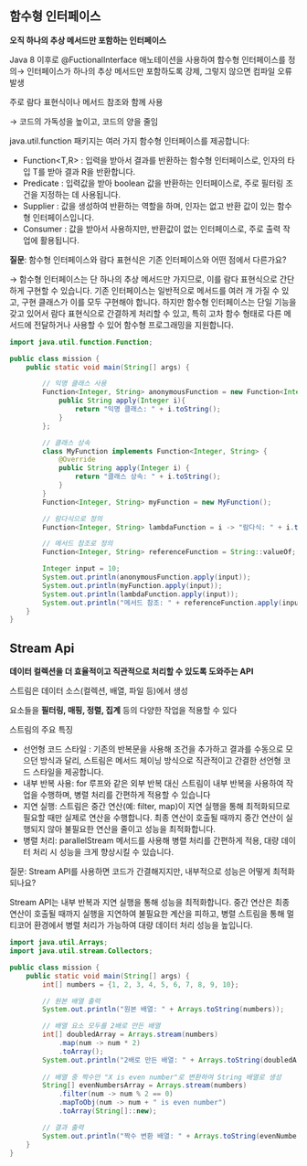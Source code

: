 ## 함수형 인터페이스

**오직 하나의 추상 메서드만 포함하는 인터페이스**

Java 8 이후로 @FuctionalInterface 애노테이션을 사용하여 함수형 인터페이스를 정의→ 인터페이스가 하나의 추상 메서드만 포함하도록 강제, 그렇지 않으면 컴파일 오류 발생

주로 람다 표현식이나 메서드 참조와 함께 사용

→ 코드의 가독성을 높이고, 코드의 양을 줄임

java.util.function 패키지는 여러 가지 함수형 인터페이스를 제공합니다:

- Function<T,R> : 입력을 받아서 결과를 반환하는 함수형 인터페이스로, 인자의 타입 T를 받아 결과 R을 반환합니다.
- Predicate<T> : 입력값을 받아 boolean 값을 반환하는 인터페이스로, 주로 필터링 조건을 지정하는 데 사용됩니다.
- Supplier<T> : 값을 생성하여 반환하는 역할을 하며, 인자는 없고 반환 값이 있는 함수형 인터페이스입니다.
- Consumer<T> : 값을 받아서 사용하지만, 반환값이 없는 인터페이스로, 주로 출력 작업에 활용됩니다.

**질문**: 함수형 인터페이스와 람다 표현식은 기존 인터페이스와 어떤 점에서 다른가요?

→ 함수형 인터페이스는 단 하나의 추상 메서드만 가지므로, 이를 람다 표현식으로 간단하게 구현할 수 있습니다. 기존 인터페이스는 일반적으로 메서드를 여러 개 가질 수 있고, 구현 클래스가 이를 모두 구현해야 합니다. 하지만 함수형 인터페이스는 단일 기능을 갖고 있어서 람다 표현식으로 간결하게 처리할 수 있고, 특히 고차 함수 형태로 다른 메서드에 전달하거나 사용할 수 있어 함수형 프로그래밍을 지원합니다.

```java
import java.util.function.Function;

public class mission {
    public static void main(String[] args) {

        // 익명 클래스 사용
        Function<Integer, String> anonymousFunction = new Function<Integer, String>() {
            public String apply(Integer i){
                return "익명 클래스: " + i.toString();
            }
        };

        // 클래스 상속
        class MyFunction implements Function<Integer, String> {
            @Override
            public String apply(Integer i) {
                return "클래스 상속: " + i.toString();
            }
        }
        Function<Integer, String> myFunction = new MyFunction();

        // 람다식으로 정의
        Function<Integer, String> lambdaFunction = i -> "람다식: " + i.toString();

        // 메서드 참조로 정의
        Function<Integer, String> referenceFunction = String::valueOf;

        Integer input = 10;
        System.out.println(anonymousFunction.apply(input));
        System.out.println(myFunction.apply(input));
        System.out.println(lambdaFunction.apply(input));
        System.out.println("메서드 참조: " + referenceFunction.apply(input));
    }
}

```

## Stream Api

**데이터 컬렉션을 더 효율적이고 직관적으로 처리할 수 있도록 도와주는 API**

스트림은 데이터 소스(컬렉션, 배열, 파일 등)에서 생성

요소들을 **필터링, 매핑, 정렬, 집계** 등의 다양한 작업을 적용할 수 있다

스트림의 주요 특징

- 선언형 코드 스타일 : 기존의 반복문을 사용해 조건을 추가하고 결과를 수동으로 모으던 방식과 달리, 스트림은 메서드 체이닝 방식으로 직관적이고 간결한 선언형 코드 스타일을 제공합니다.
- 내부 반복 사용:  for 루프와 같은 외부 반복 대신 스트림이 내부 반복을 사용하여 작업을 수행하며, 병렬 처리를 간편하게 적용할 수 있습니다
- 지연 실행: 스트림은 중간 연산(예: filter, map)이 지연 실행을 통해 최적화되므로 필요할 때만 실제로 연산을 수행합니다. 최종 연산이 호출될 때까지 중간 연산이 실행되지 않아 불필요한 연산을 줄이고 성능을 최적화합니다.
- 병렬 처리: parallelStream 메서드를 사용해 병렬 처리를 간편하게 적용, 대량 데이터 처리 시 성능을 크게 향상시킬 수 있습니다.

질문: Stream API를 사용하면 코드가 간결해지지만, 내부적으로 성능은 어떻게 최적화되나요?

Stream API는 내부 반복과 지연 실행을 통해 성능을 최적화합니다. 중간 연산은 최종 연산이 호출될 때까지 실행을 지연하여 불필요한 계산을 피하고, 병렬 스트림을 통해 멀티코어 환경에서 병렬 처리가 가능하여 대량 데이터 처리 성능을 높입니다.

```java
import java.util.Arrays;
import java.util.stream.Collectors;

public class mission {
    public static void main(String[] args) {
        int[] numbers = {1, 2, 3, 4, 5, 6, 7, 8, 9, 10};

        // 원본 배열 출력
        System.out.println("원본 배열: " + Arrays.toString(numbers));

        // 배열 요소 모두를 2배로 만든 배열
        int[] doubledArray = Arrays.stream(numbers)
            .map(num -> num * 2)
            .toArray();
        System.out.println("2배로 만든 배열: " + Arrays.toString(doubledArray));
        
        // 배열 중 짝수만 "X is even number"로 변환하여 String 배열로 생성
        String[] evenNumbersArray = Arrays.stream(numbers)
            .filter(num -> num % 2 == 0)
            .mapToObj(num -> num + " is even number")
            .toArray(String[]::new);

        // 결과 출력
        System.out.println("짝수 변환 배열: " + Arrays.toString(evenNumbersArray));
    }
}

```